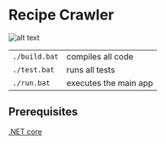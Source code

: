 # Recipe Crawler
![alt text][logo]

[logo]: https://scripni.visualstudio.com/_apis/public/build/definitions/ae96d2d6-41aa-46f0-977b-9eed384c2c13/6/badge "Build Status" 


| | |
|-----|----|
|`./build.bat`| compiles all code |
| `./test.bat` | runs all tests |
| `./run.bat` | executes the main app |

## Prerequisites

[.NET core][dotnet]

[dotnet]: https://www.microsoft.com/net/core